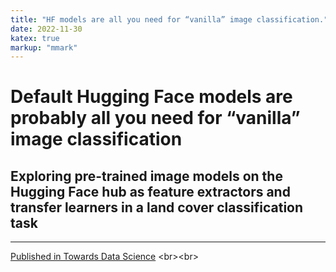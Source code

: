 ```yaml
---
title: "HF models are all you need for “vanilla” image classification."
date: 2022-11-30
katex: true
markup: "mmark"
---
```



# Default Hugging Face models are probably all you need for “vanilla” image classification

## Exploring pre-trained image models on the Hugging Face hub as feature extractors and transfer learners in a land cover classification task
---

[Published in Towards Data Science]([https://towardsdatascience.com/why-startup-fundamentals-are-key-to-ai-strategy-76e5a59d9b96](https://towardsdatascience.com/default-hugging-face-models-are-probably-all-you-need-for-vanilla-image-classification-9d0ee19c85fa))
<br><br>
